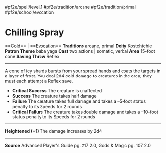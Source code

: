 #pf2e/spell/level_1 #pf2e/tradition/arcane #pf2e/tradition/primal #pf2e/school/evocation 
# Chilling Spray
==[Cold](../../../Traits/Cold.md)== | ==[Evocation](../../../Traits/Evocation.md)==
**Traditions** arcane, primal
**Deity** Kostchtchie
**Patron Theme** baba yaga
**Cast** two actions | somatic, verbal
**Area** 15-foot cone
**Saving Throw** Reflex

---
A cone of icy shards bursts from your spread hands and coats the targets in a layer of frost. You deal 2d4 cold damage to creatures in the area; they must each attempt a Reflex save.

- **Critical Success** The creature is unaffected
- **Success** The creature takes half damage
- **Failure** The creature takes full damage and takes a –5-foot status penalty to its Speeds for 2 rounds
- **Critical Failure** The creature takes double damage and takes a –10-foot status penalty to its Speeds for 2 rounds

---
**Heightened (+1)** The damage increases by 2d4

---
**Source** Advanced Player's Guide pg. 217 2.0, Gods & Magic pg. 107 2.0